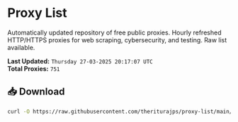 # Proxy List

Automatically updated repository of free public proxies. Hourly refreshed HTTP/HTTPS proxies for web scraping, cybersecurity, and testing. Raw list available.

**Last Updated:** `Thursday 27-03-2025 20:17:07 UTC`  
**Total Proxies:** `751`

## 📥 Download
```bash
curl -O https://raw.githubusercontent.com/theriturajps/proxy-list/main/proxies.txt
